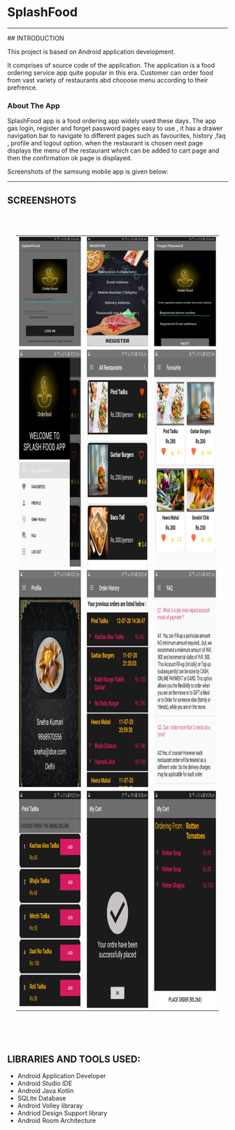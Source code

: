 # SplashFood

<hr>
## INTRODUCTION
<br/>

This project is based on Android application development. 
<br/>

It comprises of source code of the application.
The application is a food ordering service app quite popular in this era. 
Customer can order food from vast variety of restaurants abd chooose menu according to their prefrence.
<br/>
### About The App
SplashFood app is a food ordering app widely used these days. The app gas login, register and forget password pages easy to use , it has a drawer navigation bar to navigate to different pages such as favourites, history ,faq , profile and logout option. when the restaurant is chosen next page displays the menu of the restaurant which can be added to cart page and then the confirmation ok page is displayed.
<br/>

Screenshots of the samsung mobile app is given below:
<hr/>

## SCREENSHOTS
<br/>
<table style="padding:20px">
  <tr>
      <td> <img src="https://github.com/coder-25/SplashFood/blob/master/login.jpeg"  alt="1"  >
            </td>
      <td> <img src="https://github.com/coder-25/SplashFood/blob/master/register.jpeg" alt="2" >
            </td>
      <td> <img src="https://github.com/coder-25/SplashFood/blob/master/foegot.jpeg" >
            </td>
  </tr>
  
  <tr>
      <td> <img src="https://github.com/coder-25/SplashFood/blob/master/welcome.jpeg"  alt="1" width = 279px height = 496px >
            </td>
      <td> <img src="https://github.com/coder-25/SplashFood/blob/master/restaurants.jpeg" alt="2" width = 279px height = 496px >
            </td>
      <td> <img src="https://github.com/coder-25/SplashFood/blob/master/fav.jpeg" width = 279px height = 496px>
            </td>       
  </tr>
  
  <tr>
      <td> <img src="https://github.com/coder-25/SplashFood/blob/master/pro.jpeg"  alt="1"  width = 279px height = 496px>
            </td>
      <td> <img src="https://github.com/coder-25/SplashFood/blob/master/menu.jpeg" alt="2" width = 279px height = 496px >
            </td>
      <td> <img src="https://github.com/coder-25/SplashFood/blob/master/faq.jpeg" width = 279px height = 496px>
            </td>         
  </tr>
  <tr>
      <td> <img src="https://github.com/coder-25/SplashFood/blob/master/menuRes.jpeg"  alt="1" width = 279px height = 496px >
            </td>
      <td> <img src="https://github.com/coder-25/SplashFood/blob/master/ok.jpeg" alt="2" width = 279px height = 496px>
            </td>
      <td> <img src="https://github.com/coder-25/SplashFood/blob/master/cart.jpeg" width = 279px height = 496px>
            </td>
  </tr>
  
</table>
<br/>
<br/>

## LIBRARIES AND TOOLS USED:

* Android Application Developer <br/>
* Android Studio IDE <br/>
* Android Java Kotlin <br/>
* SQLite Database <br/>
* Android Volley libraray <br/>
* Andriod Design Support library <br/>
* Android Room Architecture
<br/>



